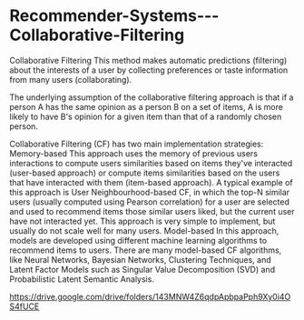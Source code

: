 # Recommender-Systems---Collaborative-Filtering
Collaborative Filtering This method makes automatic predictions (filtering) about the interests of a user by collecting preferences or taste information from many users (collaborating).
 
The underlying assumption of the collaborative filtering approach is that if a person A has the same opinion as a person B on a set of items, A is more likely to have B's opinion for a given item than that of a randomly chosen person.

Collaborative Filtering (CF) has two main implementation strategies:
Memory-based
This approach uses the memory of previous users interactions to compute users similarities based on items they've interacted (user-based approach) or compute items similarities based on the users that have interacted with them (item-based approach).
A typical example of this approach is User Neighbourhood-based CF, in which the top-N similar users (usually computed using Pearson correlation) for a user are selected and used to recommend items those similar users liked, but the current user have not interacted yet. This approach is very simple to implement, but usually do not scale well for many users.
Model-based
In this approach, models are developed using different machine learning algorithms to recommend items to users. There are many model-based CF algorithms, like Neural Networks, Bayesian Networks, Clustering Techniques, and Latent Factor Models such as Singular Value Decomposition (SVD) and Probabilistic Latent Semantic Analysis.




https://drive.google.com/drive/folders/143MNW4Z6qdpApbpaPph9Xy0i4OS4fUCE
